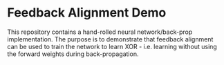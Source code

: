 # Feedback Alignment Demo

This repository contains a hand-rolled neural network/back-prop implementation. The purpose is to demonstrate that feedback alignment can be used to train the network to learn XOR - i.e. learning without using the forward weights during back-propagation.
